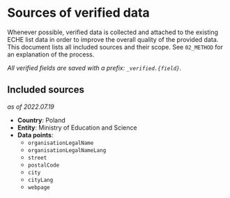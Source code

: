 # Sources of verified data

Whenever possible, verified data is collected and attached to the existing ECHE list data in order to improve the overall quality of the provided data. This document lists all included sources and their scope. See `02_METHOD` for an explanation of the process.

_All verified fields are saved with a prefix: `_verified.{field}`._

## Included sources

_as of 2022.07.19_

- **Country**: Poland
- **Entity**: Ministry of Education and Science
- **Data points**:
    - `organisationLegalName`
    - `organisationLegalNameLang`
    - `street`
    - `postalCode`
    - `city`
    - `cityLang`
    - `webpage`
